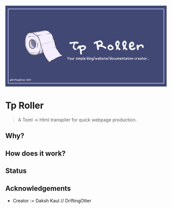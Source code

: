 ![Logo](assets/Tp_Roller_Repo_Banner.png)

# Tp Roller

> A Toml -> Html transpiler for quick webpage production.

## Why?

## How does it work?

## Status

## Acknowledgements

- Creator := Daksh Kaul // DriftingOtter
